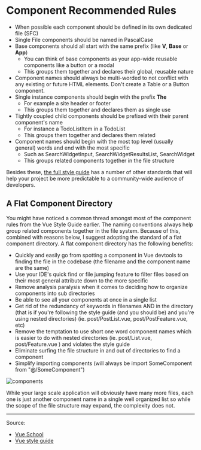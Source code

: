 # Component Recommended Rules

- When possible each component should be defined in its own dedicated file (SFC)
- Single File components should be named in PascalCase
- Base components should all start with the same prefix (like **V**, **Base** or **App**)
  - You can think of base components as your app-wide reusable components like a button or a modal
  - This groups them together and declares their global, reusable nature
- Component names should always be multi-worded to not conflict with any existing or future HTML elements. Don't create a Table or a Button component.
- Single instance components should begin with the prefix **The**
  - For example a site header or footer
  - This groups them together and declares them as single use
- Tightly coupled child components should be prefixed with their parent component's name
  - For instance a TodoListItem in a TodoList
  - This groups them together and declares them related
- Component names should begin with the most top level (usually general) words and end with the most specific
  - Such as SearchWidgetInput, SearchWidgetResultsList, SearchWidget
  - This groups related components together in the file structure

Besides these, [the full style guide](https://vuejs.org/style-guide/) has a number of other standards that will help your project be more predictable to a community-wide audience of developers.

## A Flat Component Directory

You might have noticed a common thread amongst most of the component rules from the Vue Style Guide earlier. The naming conventions always help group related components together in the file system. Because of this, combined with reasons below, I suggest adopting the standard of a flat component directory. A flat component directory has the following benefits:

- Quickly and easily go from spotting a component in Vue devtools to finding the file in the codebase (the filename and the component name are the same)
- Use your IDE's quick find or file jumping feature to filter files based on their most general attribute down to the more specific
- Remove analysis paralysis when it comes to deciding how to organize components into sub directories
- Be able to see all your components at once in a single list
- Get rid of the redundancy of keywords in filenames AND in the directory (that is if you're following the style guide (and you should be) and you're using nested directories) (ie. post/PostList.vue, post/PostFeature.vue, etc)
- Remove the temptation to use short one word component names which is easier to do with nested directories (ie. post/List.vue, post/Feature.vue ) and violates the style guide
- Eliminate surfing the file structure in and out of directories to find a component
- Simplify importing components (will always be import SomeComponent from "@/SomeComponent")

![components](https://github.com/MentorMate/create-vue/assets/69005114/50996bc8-946e-4818-8985-c65812e5b6e6)

While your large scale application will obviously have many more files, each one is just another component name in a single well organized list so while the scope of the file structure may expand, the complexity does not.

---

Source:

- [Vue School](https://vueschool.io/articles/vuejs-tutorials/how-to-structure-a-large-scale-vue-js-application/)
- [Vue style guide](https://vuejs.org/style-guide/)
